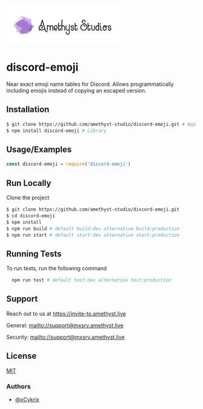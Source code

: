 
![Amethyst Studio Logo.png](./.github/.asset/logo.png)


# discord-emoji

Near exact emoji name tables for Discord. Allows programmatically including emojis instead of copying an escaped version.


## Installation

```bash
$ git clone https://github.com/amethyst-studio/discord-emoji.git # Application
$ npm install discord-emoji # Library
```

## Usage/Examples

```javascript
const discord-emoji = require('discord-emoji')
```


## Run Locally

Clone the project

```bash
$ git clone https://github.com/amethyst-studio/discord-emoji.git
$ cd discord-emoji
$ npm install
$ npm run build # default build:dev alternative build:production
$ npm run start # default start:dev alternative start:production
```


## Running Tests

To run tests, run the following command

```bash
  npm run test # default test:dev alternative test:production
```


## Support

Reach out to us at https://invite-to.amethyst.live

General: [mailto://support@mxsrv.amethyst.live](mailto://support@mxsrv.amethyst.live)

Security: [mailto://support@mxsrv.amethyst.live](mailto://support@mxsrv.amethyst.live)


## License

[MIT](https://choosealicense.com/licenses/mit/)


### Authors

- [@xCykrix](https://www.github.com/xCykrix)
